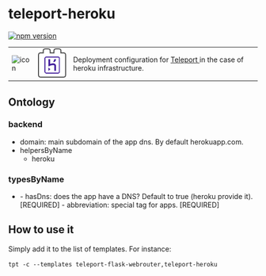 # teleport-heroku
[![npm version](https://badge.fury.io/js/teleport-heroku.svg)](https://badge.fury.io/js/teleport-heroku)

<table>
  <td>
    <img src="../icon.png" alt="icon" title="made by @cecilesnips"/>
  </td>
  <td>
    <img src="teleport-heroku.png" alt="icon" title="made by @cecilesnips"/>
  </td>
  <td>
    Deployment configuration for <a href="https://github.com/snipsco/teleport"> Teleport </a> in the case of heroku infrastructure.
  </td>
</table>

## Ontology
### backend
- domain: main subdomain of the app dns. By default herokuapp.com.
- helpersByName
  - heroku

### typesByName
- <key>
  - hasDns: does the app have a DNS? Default to true (heroku provide it). [REQUIRED]
  - abbreviation: special tag for apps. [REQUIRED]

## How to use it
Simply add it to the list of templates. For instance:
```
tpt -c --templates teleport-flask-webrouter,teleport-heroku
```
